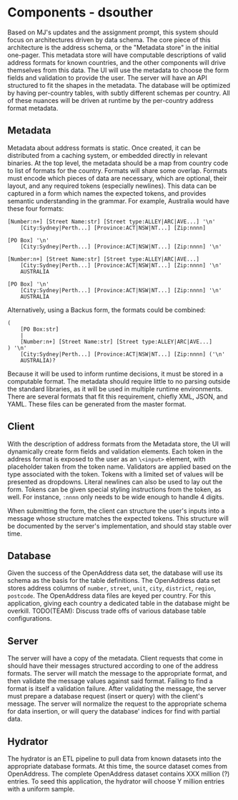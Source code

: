 # Components - dsouther

Based on MJ's updates and the assignment prompt, this system should focus on architectures driven by data schema.
The core piece of this architecture is the address schema, or the "Metadata store" in the initial one-pager.
This metadata store will have computable descriptions of valid address formats for known countries, and the other components will drive themselves from this data.
The UI will use the metadata to choose the form fields and validation to provide the user.
The server will have an API structured to fit the shapes in the metadata.
The database will be optimized by having per-country tables, with subtly different schemas per country.
All of these nuances will be driven at runtime by the per-country address format metadata.      

## Metadata

Metadata about address formats is static.
Once created, it can be distributed from a caching system, or embedded directly in relevant binaries.
At the top level, the metadata should be a map from country code to list of formats for the country.
Formats will share some overlap.
Formats must encode which pieces of data are necessary, which are optional, their layout, and any required tokens (especially newlines).
This data can be captured in a form which names the expected tokens, and provides semantic understanding in the grammar.
For example, Australia would have these four formats:

```
[Number:n+] [Street Name:str] [Street type:ALLEY|ARC|AVE...] '\n'
    [City:Sydney|Perth...] [Province:ACT|NSW|NT...] [Zip:nnnn]

[PO Box] '\n'
    [City:Sydney|Perth...] [Province:ACT|NSW|NT...] [Zip:nnnn] '\n'

[Number:n+] [Street Name:str] [Street type:ALLEY|ARC|AVE...]
    [City:Sydney|Perth...] [Province:ACT|NSW|NT...] [Zip:nnnn] '\n'
    AUSTRALIA

[PO Box] '\n'
    [City:Sydney|Perth...] [Province:ACT|NSW|NT...] [Zip:nnnn] '\n'
    AUSTRALIA
```

Alternatively, using a Backus form, the formats could be combined:

```
(
    [PO Box:str]
    |
    [Number:n+] [Street Name:str] [Street type:ALLEY|ARC|AVE...]
) '\n'
    [City:Sydney|Perth...] [Province:ACT|NSW|NT...] [Zip:nnnn] ('\n'
    AUSTRALIA)?
```

Because it will be used to inform runtime decisions, it must be stored in a computable format.
The metadata should require little to no parsing outside the standard libraries, as it will be used in multiple runtime environments.
There are several formats that fit this requirement, chiefly XML, JSON, and YAML.
These files can be generated from the master format.

## Client

With the description of address formats from the Metadata store, the UI will dynamically create form fields and validation elements.
Each token in the address format is exposed to the user as an `\<input>` element, with placeholder taken from the token name.
Validators are applied based on the type associated with the token.
Tokens with a limited set of values will be presented as dropdowns.
Literal newlines can also be used to lay out the form.
Tokens can be given special styling instructions from the token, as well.
For instance, `:nnnn` only needs to be wide enough to handle 4 digits.

When submitting the form, the client can structure the user's inputs into a message whose structure matches the expected tokens.
This structure will be documented by the server's implementation, and should stay stable over time.


## Database

Given the success of the OpenAddress data set, the database will use its schema as the basis for the table definitions.
The OpenAddress data set stores address columns of `number`, `street`, `unit`, `city`, `district`, `region`, `postcode`.
The OpenAddress data files are keyed per country.
For this application, giving each country a dedicated table in the database might be overkill.
TODO(TEAM): Discuss trade offs of various database table configurations.

## Server

The server will have a copy of the metadata.
Client requests that come in should have their messages structured according to one of the address formats.
The server will match the message to the appropriate format, and then validate the message values against said format.
Failing to find a format is itself a validation failure.
After validating the message, the server must prepare a database request (insert or query) with the client's message.
The server will normalize the request to the appropriate schema for data insertion, or will query the database' indices for find with partial data.

## Hydrator

The hydrator is an ETL pipeline to pull data from known datasets into the appropriate database formats.
At this time, the source dataset comes from OpenAddress.
The complete OpenAddress dataset contains XXX million (?) entries.
To seed this application, the hydrator will choose Y million entries with a uniform sample.